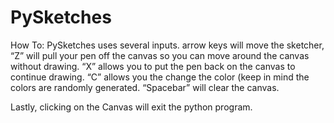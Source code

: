 # PySketches

How To:
PySketches uses several inputs. arrow keys will move the sketcher,
“Z” will pull your pen off the canvas so you can move around the canvas without drawing.
“X” allows you to put the pen back on the canvas to continue drawing.
“C” allows you the change the color (keep in mind the colors are randomly generated.
“Spacebar” will clear the canvas.

Lastly, clicking on the Canvas will exit the python program.
